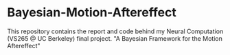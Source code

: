 # Bayesian-Motion-Aftereffect
This repository contains the report and code behind my Neural Computation (VS265 @ UC Berkeley) final project. "A Bayesian Framework for the Motion Aftereffect"
